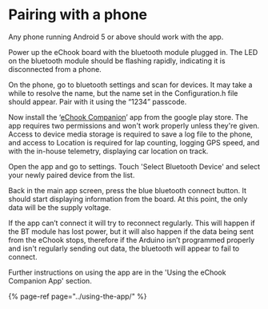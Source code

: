 # Pairing with a phone

Any phone running Android 5 or above should work with the app.

Power up the eChook board with the bluetooth module plugged in. The LED on the bluetooth module should be flashing rapidly, indicating it is disconnected from a phone.

On the phone, go to bluetooth settings and scan for devices. It may take a while to resolve the name, but the name set in the Configuration.h file should appear. Pair with it using the “1234” passcode.

Now install the ‘[eChook Companion](https://play.google.com/store/apps/details?id=com.ben.drivenbluetooth)’ app from the google play store. The app requires two permissions and won't work properly unless they're given. Access to device media storage is required to save a log file to the phone, and access to Location is required for lap counting, logging GPS speed, and with the in-house telemetry, displaying car location on track.

Open the app and go to settings. Touch 'Select Bluetooth Device' and select your newly paired device from the list.

Back in the main app screen, press the blue bluetooth connect button. It should start displaying information from the board. At this point, the only data will be the supply voltage.

If the app can’t connect it will try to reconnect regularly. This will happen if the BT module has lost power, but it will also happen if the data being sent from the eChook stops, therefore if the Arduino isn’t programmed properly and isn't regularly sending out data, the bluetooth will appear to fail to connect.

Further instructions on using the app are in the 'Using the eChook Companion App' section.

{% page-ref page="../using-the-app/" %}



